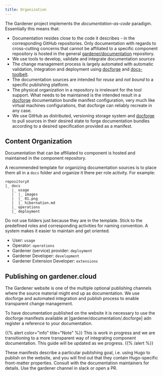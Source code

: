 ```yaml
---
title: Organization
---
```


The Gardener project implements the *documentation-as-code* paradigm. Essentially this means that:
- Documentation resides close to the code it describes - in the corresponding GitHub repositories. Only documentation with regards to cross-cutting concerns that cannot be affiliated to a specific component repository is hosted in the general [gardener/documentation](https://github.com/gardener/documentation) repository.
- We use tools to develop, validate and integrate documentation *sources*
- The change management process is largely automated with automatic validation, integration and deployment using [docforge](https://github.com/gardener/docforge) and [docs-toolbelt](https://github.com/gardener/docs-toolbelt).
- The documentation sources are intended for *reuse* and *not bound* to a specific publishing platform.
- The physical organization in a repository is irrelevant for the tool support. What needs to be maintained is the intended result in a [docforge](https://github.com/gardener/docforge) documentation bundle manifest configuration, very much like virtual machines configurations, that docforge can reliably recreate in any case.
- We use GitHub as distributed, versioning storage system and [docforge](https://github.com/gardener/docforge) to pull sources in their desired state to forge documentation bundles according to a desired specification provided as a manifest.

## Content Organization

Documentation that can be affiliated to component is hosted and maintained in the component repository.

A recommended template for organizing documentation sources is to place them all in a `docs` folder and organize it there per role activity. For example:

```
repositoryX
|_ docs
   |_ usage
   |  |_ images
   |  |_ 01.png
   |  |_ hibernation.md
   |_ operations
   |_ deployment
```

Do not use folders just because they are in the template. Stick to the predefined roles and corresponding activities for naming convention. A system makes it easier to maintain and get oriented.

- User: `usage`
- Operator: `operations`
- Gardener (service) provider: `deployment`
- Gardener Developer: `development`
- Gardener Extension Developer: `extensions`


## Publishing on gardener.cloud

The Gardener website is one of the multiple optional publishing channels where the source material might end up as documentation. We use docforge and automated integration and publish process to enable transparent change
management. 

To have documentation published on the website it is necessary to use the docforge manifests available at [gardener/documentation/.docforge] adn register a reference to your documentation.

{{% alert color="info" title="Note" %}} 
This is work in progress and we are transitioning to a more transparent way of integrating component documentation. This guide will be updated as we progress.
{{% /alert %}}
 
These manifests describe a particular publishing goal, i.e. using Hugo to publish on the website, and you will find out that they contain Hugo-specific front-matter properties.
Consult with the documentation maintainers for details. Use the gardener channel in slack or open a PR.